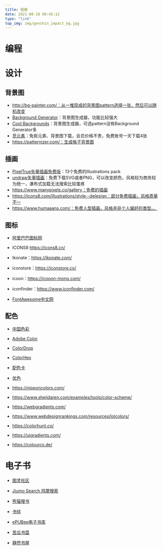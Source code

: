 ```yaml
---
title: 链接
date: 2021-08-18 00:45:12
type: "link"
top_img: img/genshin_impact_bg.jpg
---
```


# 编程

# 设计

## 背景图

- http://bg-painter.com/：从一堆现成的背景图pattern选择一张，然后可以随机改变
- [Background Generator](https://bggenerator.com/)：背景图生成器，功能比较强大
- [Cool Backgrounds](https://coolbackgrounds.io/)：背景图生成器，可选pattern没有Background Generator多
- [觅元素](http://www.51yuansu.com/)：免抠元素、背景图下载，会员价格不贵，免费账号一天下载4张
- https://patternizer.com/：生成格子背景图

## 插画

- [PixelTrue矢量插画免费版](https://www.pixeltrue.com/free-illustrations)：13个免费的Illustrations pack
- [undraw矢量插画](https://undraw.co/illustrations)：免费下载SVG或者PNG，可以改变颜色，风格较为商务较为统一，瀑布式加载无法搜索比较蛋疼
- https://www.manypixels.co/gallery：免费的插画
- https://icons8.com/illustrations/style--delesign：部分免费插画，风格质量不一
- https://www.humaaans.com/：免费人型插画，风格并非个人偏好的类型。。

## 图标

- [阿里巴巴图标网](https://www.iconfont.cn/)
- ICONS8 https://icons8.cn/
- Ikonate：https://ikonate.com/
- iconstore：https://iconstore.co/
- icoon：https://icooon-mono.com/
- iconfinder：https://www.iconfinder.com/

- [FontAwesome中文网](http://www.fontawesome.com.cn/)

## 配色

- [中国色彩](http://zhongguose.com/)
- [Adobe Color](https://color.adobe.com/zh/create/color-wheel)
- [ColorDrop](https://www.colordrop.io/)
- [ColorHex](https://www.colorhexa.com/)
- [配色卡](https://peiseka.com/)
- [优色](https://color.uisdc.com/)
- https://nipponcolors.com/
- https://www.shejidaren.com/examples/tools/color-scheme/
- https://webgradients.com/
- https://www.webdesignrankings.com/resources/lolcolors/
- https://colorhunt.co/
- https://uigradients.com/

- https://colourco.de/

  

# 电子书

- [图灵社区](https://www.ituring.com.cn/)

- [Jiumo Search 鸠摩搜索](https://www.jiumodiary.com/)
- [熊猫搜书](https://https://ebook.huzerui.com/)
- [书伴](https://bookfere.com/)

- [ePUBee电子书库](http://cn.epubee.com/books/)
- [苦瓜书盘](https://kgbook.com/)

- [静然书屋](https://books.andrewjr.wang/0:/)

